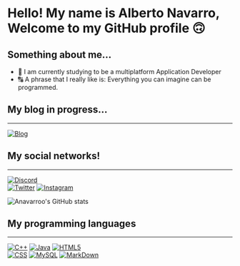 # Hello! My name is Alberto Navarro, Welcome to my GitHub profile 🙃

## Something about me...


- 📖 I am currently studying to be a multiplatform Application Developer
- 🔠 A phrase that I really like is: Everything you can imagine can be programmed.



## My blog in progress...
---
[![Blog](https://img.shields.io/website?label=anavarroo.com&style=for-the-badge&url=https://anavarroo.com/)](https://anavarroo.com)


## My social networks!
---
[![Discord](https://img.shields.io/badge/Discord-Navarro-5865F2?style=for-the-badge&logo=discord&logoColor=white&labelColor=101010)](https://Navarro.com/discord)
</br>
[![Twitter](https://img.shields.io/badge/Twitter-NavarroVll-1DA1F2?style=for-the-badge&logo=twitter&logoColor=white&labelColor=101010)](https://twitter.com/NavarroVll)
[![Instagram](https://img.shields.io/badge/Instagram-@albeertonavarro-E4405F?style=for-the-badge&logo=instagram&logoColor=white&labelColor=101010)](https://www.instagram.com/albeertonavarro/)
</br>


![Anavarroo's GitHub stats](https://github-readme-stats.vercel.app/api?username=anavarroo&theme=dark&show_icons=true)


## My programming languages
---

[![C++](https://img.shields.io/badge/C%2B%2B-00599C?style=for-the-badge&logo=C%2B%2B&logoColor=white&labelColor=101010)]()
[![Java](https://img.shields.io/badge/Java-ED8B00?style=for-the-badge&logo=JavaScript&logoColor=white&labelColor=101010)]()
[![HTML5](https://img.shields.io/badge/HTML5-E34F26?style=for-the-badge&logo=HTML5&logoColor=white&labelColor=101010)]()
</br>
[![CSS](https://img.shields.io/badge/CSS-239120?style=for-the-badge&logo=css3&logoColor=white&labelColor=101010)]()
[![MySQL](https://img.shields.io/badge/MySQL-4479A1?style=for-the-badge&logo=mysql&logoColor=white&labelColor=101010)]()
[![MarkDown](https://img.shields.io/badge/Markdown-00000?style=for-the-badge&logo=markdown&logoColor=white&labelColor=101010)]()


